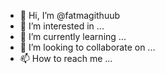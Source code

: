 - 👋 Hi, I’m @fatmagithuub
- 👀 I’m interested in ...
- 🌱 I’m currently learning ...
- 💞️ I’m looking to collaborate on ...
- 📫 How to reach me ...

<!---
fatmagithuub/fatmagithuub is a ✨ special ✨ repository because its `README.md` (this file) appears on your GitHub profile.
You can click the Preview link to take a look at your changes.
--->

